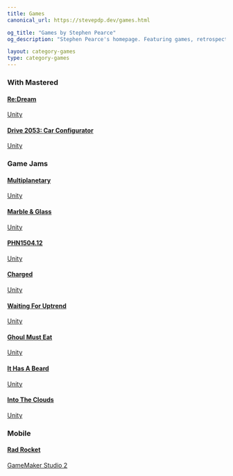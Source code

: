 ```yaml
---
title: Games
canonical_url: https://stevepdp.dev/games.html

og_title: "Games by Stephen Pearce"
og_description: "Stephen Pearce's homepage. Featuring games, retrospectives and blogs."

layout: category-games
type: category-games
---
```


<h3>With Mastered</h3>
<div class="game-grid">
	<a href="/games/mastered/re-dream.html" class="game" style="background-image: url(/assets/img/games/re-dream/screenshot-squarecropnohud.png)">
		<h4 class="game__desc">Re:Dream</h4>
		<div class="game__desc game__desc--tools">
			<span class="tool">Unity</span>
		</div>
	</a>
	<a href="/games/mastered/car-configurator.html" class="game" style="background-image: url(/assets/img/games/car-configurator/screenshot-squarecropnohud.png)">
		<h4 class="game__desc"><span class="sr-only">Drive 2053: </span>Car Configurator</h4>
		<div class="game__desc game__desc--tools">
			<span class="tool">Unity</span>
		</div>
	</a>
</div>

<h3>Game Jams</h3>
<div class="game-grid">
	<a href="/games/ludum-dare/multiplanetary.html" class="game" style="background-image: url(/assets/img/games/multiplanetary/screenshot-squarecropnohud.png)">
		<h4 class="game__desc">Multiplanetary</h4>
		<div class="game__desc game__desc--tools">
			<span class="tool">Unity</span>
		</div>
	</a>
	<a href="/games/vaporjam/marble-and-glass.html" class="game" style="background-image: url(/assets/img/games/marble-and-glass/screenshot-squarecropnohud.png)">
		<h4 class="game__desc">Marble &amp; Glass</h4>
		<div class="game__desc game__desc--tools">
			<span class="tool">Unity</span>
		</div>
	</a>
	<a href="/games/weekly-game-jam/phn1504.12.html" class="game" style="background-image: url(/assets/img/games/phn1504.12/screenshot-squarecropnohud.png)">
		<h4 class="game__desc">PHN1504.12</h4>
		<div class="game__desc game__desc--tools">
			<span class="tool">Unity</span>
		</div>
	</a>
	<a href="/games/weekly-game-jam/charged.html" class="game" style="background-image: url(/assets/img/games/charged/screenshot-squarecropnohud.png)">
		<h4 class="game__desc">Charged</h4>
		<div class="game__desc game__desc--tools">
			<span class="tool">Unity</span>
		</div>
	</a>
	<a href="/games/weekly-game-jam/waiting-for-uptrend.html" class="game" style="background-image: url(/assets/img/games/waiting-for-uptrend/screenshot-squarecropnohud.png)">
		<h4 class="game__desc">Waiting For Uptrend</h4>
		<div class="game__desc game__desc--tools">
			<span class="tool">Unity</span>
		</div>
	</a>
	<a href="/games/weekly-game-jam/ghoul-must-eat.html" class="game" style="background-image: url(/assets/img/games/ghoul-must-eat/screenshot-squarecropnohud.png)">
		<h4 class="game__desc">Ghoul Must Eat</h4>
		<div class="game__desc game__desc--tools">
			<span class="tool">Unity</span>
		</div>
	</a>
	<a href="/games/one-hour-game-jam/it-has-a-beard.html" class="game" style="background-image: url(/assets/img/games/it-has-a-beard/screenshot-squarecropnohud.png)">
		<h4 class="game__desc">It Has A Beard</h4>
		<div class="game__desc game__desc--tools">
			<span class="tool">Unity</span>
		</div>
	</a>
	<a href="/games/one-hour-game-jam/into-the-clouds.html" class="game" style="background-image: url(/assets/img/games/into-the-clouds/screenshot-squarecropnohud.png)">
		<h4 class="game__desc">Into The Clouds</h4>
		<div class="game__desc game__desc--tools">
			<span class="tool">Unity</span>
		</div>
	</a>
</div>

<h3>Mobile</h3>
<div class="game-grid">
	<a href="/games/other-and-experimental/rad-rocket.html" class="game" style="background-image: url(/assets/img/games/rad-rocket/screenshot-squarecropnohud.png)">
		<h4 class="game__desc">Rad Rocket</h4>
		<div class="game__desc game__desc--tools">
			<span class="tool">GameMaker Studio 2</span>
		</div>
	</a>
</div>
